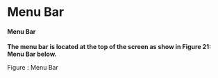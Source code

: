 # Menu Bar

#### Menu Bar

**The menu bar is located at the top of the screen as show in Figure 21: Menu Bar below.**

Figure : Menu Bar


